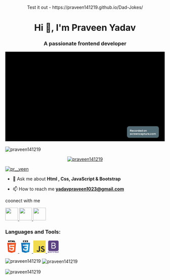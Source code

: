 <p align="center">Test it out - https://praveen141219.github.io/Dad-Jokes/</p>


<h1 align="center">Hi 👋, I'm Praveen Yadav</h1>

<h3 align="center">A passionate frontend developer</h3>

<p align="center"> <img src="https://github.com/praveen141219/Dad-Jokes/blob/main/Dad%20Jokes.gif" /> </p>


<p align="left"> <img src="https://komarev.com/ghpvc/?username=praveen141219&label=Profile%20views&color=0e75b6&style=flat" alt="praveen141219" /> </p>

<p align="center"> <a href="https://github.com/ryo-ma/github-profile-trophy"><img src="https://github-profile-trophy.vercel.app/?username=praveen141219" alt="praveen141219" /></a> </p>

<p align="left"> <a href="https://twitter.com/pr__veen" target="blank"><img src="https://img.shields.io/twitter/follow/pr__veen?logo=twitter&style=for-the-badge" alt="pr__veen" /></a> </p>

- 💬 Ask me about **Html , Css, JavaScript & Bootstrap**

- 📫 How to reach me **yadavpraveen1023@gmail.com**

coonect with me
<p align="left"> <a href="https://www.linkedin.com/in/praveen-yadav-413536125/" target="_blank"> <img src="https://content.linkedin.com/content/dam/me/business/en-us/amp/brand-site/v2/bg/LI-Bug.svg.original.svg" width="40" height="40"/> </a> <a href="https://twitter.com/pr__veen" target="_blank"> <img src="https://about.twitter.com/content/dam/about-twitter/en/brand-toolkit/brand-download-img-1.jpg.twimg.1920.jpg" width="40" height="40"/> </a> <a href="https://www.instagram.com/pr__veen/" target="_blank"> <img src="https://cdn0.iconfinder.com/data/icons/social-media-circle-6/1024/instagram-256.png" width="40" height="40"/> </a> </p>


<h3 align="left">Languages and Tools:</h3>
<p align="left">  <a href="https://www.w3.org/html/" target="_blank"> <img src="https://raw.githubusercontent.com/devicons/devicon/master/icons/html5/html5-original-wordmark.svg" alt="html5" width="40" height="40"/> </a>  <a href="https://www.w3schools.com/css/" target="_blank"> <img src="https://raw.githubusercontent.com/devicons/devicon/master/icons/css3/css3-original-wordmark.svg" alt="css3" width="40" height="40"/> </a><a href="https://developer.mozilla.org/en-US/docs/Web/JavaScript" target="_blank"> <img src="https://raw.githubusercontent.com/devicons/devicon/master/icons/javascript/javascript-original.svg" alt="javascript" width="40" height="40"/> </a><a href="https://getbootstrap.com" target="_blank"> <img src="https://raw.githubusercontent.com/devicons/devicon/master/icons/bootstrap/bootstrap-plain-wordmark.svg" alt="bootstrap" width="40" height="40"/> </a> </p>

<p><img align="left" src="https://github-readme-stats.vercel.app/api/top-langs?username=praveen141219&show_icons=true&locale=en&layout=compact" alt="praveen141219" /></p>

<p>&nbsp;<img align="center" src="https://github-readme-stats.vercel.app/api?username=praveen141219&show_icons=true&locale=en" alt="praveen141219" /></p>

<p><img align="center" src="https://github-readme-streak-stats.herokuapp.com/?user=praveen141219&" alt="praveen141219" /></p>
